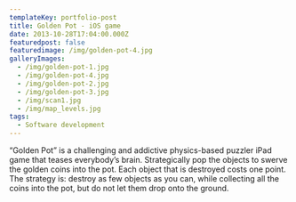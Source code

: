 ```yaml
---
templateKey: portfolio-post
title: Golden Pot - iOS game
date: 2013-10-28T17:04:00.000Z
featuredpost: false
featuredimage: /img/golden-pot-4.jpg
galleryImages:
  - /img/golden-pot-1.jpg
  - /img/golden-pot-4.jpg
  - /img/golden-pot-2.jpg
  - /img/golden-pot-3.jpg
  - /img/scan1.jpg
  - /img/map_levels.jpg
tags:
  - Software development
---
```

“Golden Pot” is a challenging and addictive physics-based puzzler iPad game that teases everybody’s brain. Strategically pop the objects to swerve the golden coins into the pot. Each object that is destroyed costs one point. The strategy is: destroy as few objects as you can, while collecting all the coins into the pot, but do not let them drop onto the ground.